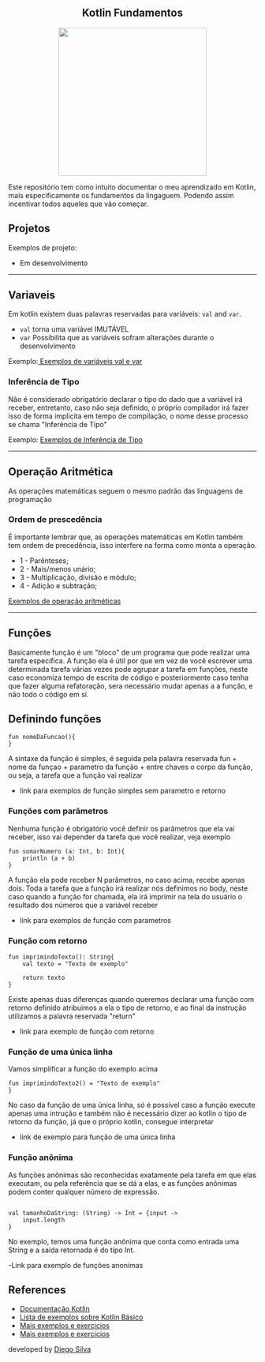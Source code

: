 <center>
    <h2 align="center">Kotlin Fundamentos</h2>
    <img src="https://kotlinlang.org/docs/images/kotlin-logo.png" width="300px"/>
</center>

Este repositório tem como intuito documentar o meu aprendizado em Kotlin, mais especificamente os fundamentos da lingaguem.
Podendo assim incentivar todos aqueles que vão começar.

## Projetos

Exemplos de projeto:

- Em desenvolvimento

---


## Variaveis

Em kotlin existem duas palavras reservadas para variáveis: ```val``` and ``var``.

- ``val`` torna uma variável IMUTÁVEL
- ``var`` Possibilita que as variáveis sofram alterações durante o desenvolvimento

Exemplo:<a href="https://github.com/diegobsilva10/kotlin-fundamentos/blob/master/src/main/kotlin/strings/Main.kt" target="_blank"> Exemplos de variáveis val e var</a><br>

### Inferência de Tipo

Não é considerado obrigatório declarar o tipo do dado que a variável irá receber, entretanto, caso não seja definido, o próprio
compilador irá fazer isso de forma implicita em tempo de compilação, o nome desse processo
se chama "Inferência de Tipo"

Exemplo: <a href="https://github.com/diegobsilva10/kotlin-fundamentos/blob/master/src/main/kotlin/strings/inferenciaDeTipo.kt" target="_blank"> Exemplos de Inferência de Tipo</a>

---

## Operação Aritmética
As operações matemáticas seguem o mesmo padrão das linguagens de programação

### Ordem de prescedência 
É importante lembrar que, as operações matemáticas em Kotlin também tem ordem de precedência, isso interfere
na forma como monta a operação.
* 1 - Parênteses;
* 2 - Mais/menos unário;
* 3 - Multiplicação, divisão e módulo;
* 4 - Adição e subtração;

<a href="https://github.com/diegobsilva10/kotlin-fundamentos/blob/master/src/main/kotlin/operadoresAritmeticos/OperadoresAritmeticas.kt" target="_blank"> Exemplos de operação aritméticas</a>

---

## Funções

Basicamente função é um "bloco" de um programa que pode realizar uma tarefa específica.
A função ela é útil por que em vez de você escrever uma determinada tarefa várias vezes
pode agrupar a tarefa em funções, neste caso economiza tempo de escrita de código
e posteriormente caso tenha que fazer alguma refatoração, sera necessário mudar apenas a 
a função, e não todo o código em sí.

## Definindo funções 

```
fun nomeDaFuncao(){
}
```
A sintaxe da função é simples, é seguida pela palavra reservada fun + nome da funçao + parametro da função + entre
chaves o corpo da função, ou seja, a tarefa que a função vai realizar

- link para exemplos de função simples sem parametro e retorno

### Funções com parâmetros 
Nenhuma função é obrigatório você definir os parâmetros que ela vai receber,
isso vai depender da tarefa que você realizar, veja exemplo 

```
fun somarNumero (a: Int, b: Int){
    println (a + b)
}
```
A função ela pode receber N parâmetros, no caso acima, recebe apenas dois. Toda a 
tarefa que a função irá realizar nós definimos no body, neste caso quando a função 
for chamada, ela irá imprimir na tela do usuário o resultado dos números que a variável
receber

- link para exemplos de função com parametros

### Função com retorno

````
fun imprimindoTexto(): String{
    val texto = "Texto de exemplo"

    return texto
}
````

Existe apenas duas diferenças quando queremos declarar uma função com retorno definido
atribuimos a ela o tipo de retorno, e ao final da instrução utilizamos a palavra reservada "return"

- link para exemplo de função com retorno

### Função de uma única linha
Vamos simplificar a função do exemplo acima

`````
fun imprimindoTexto2() = "Texto de exemplo"
}
`````

No caso da função de uma única linha, só é possível caso a função execute apenas uma intrução
e também não é necessário dizer ao kotlin o tipo de retorno da função, já que o próprio kotlin, consegue interpretar

- link de exemplo para função de uma única linha

### Função anônima

As funções anônimas são reconhecidas exatamente pela tarefa em que elas executam, ou pela referência 
que se dá a elas, e as funções anônimas podem conter qualquer número de expressão.

````

val tamanhoDaString: (String) -> Int = {input ->
    input.length
}

````
No exemplo, temos uma função anônima que conta como entrada uma String e a saída retornada
é do tipo Int.

-Link para exemplo de funções anonimas

## References

- [Documentação Kotlin](https://kotlinlang.org/docs/basic-syntax.html)
- [Lista de exemplos sobre Kotlin Básico](https://developer.android.com/kotlin/learn) 
- [Mais exemplos e exercicios](https://developer.android.com/codelabs/basic-android-kotlin-compose-first-program#4)
- [Mais exemplos e exercicios](https://hyperskill.org/tracks/18)

developed by [Diego Silva](https://www.linkedin.com/in/diego-silva-2479711a7/)
